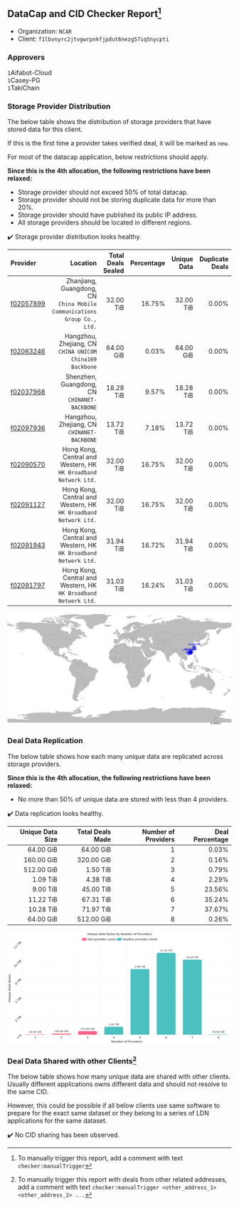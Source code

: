 ## DataCap and CID Checker Report[^1]
 - Organization: `NCAR`
 - Client: `f1lbvnyrc2jtvgwrpnkfjpdut6nezg57iq5nycpti`
### Approvers
`1`Aifabot-Cloud<br/>`1`Casey-PG<br/>`1`TakiChain

### Storage Provider Distribution
The below table shows the distribution of storage providers that have stored data for this client.

If this is the first time a provider takes verified deal, it will be marked as `new`.

For most of the datacap application, below restrictions should apply.

**Since this is the 4th allocation, the following restrictions have been relaxed:**
 - Storage provider should not exceed 50% of total datacap.
 - Storage provider should not be storing duplicate data for more than 20%.
 - Storage provider should have published its public IP address.
 - All storage providers should be located in different regions.

✔️ Storage provider distribution looks healthy.

| Provider                                              |                                                                   Location | Total Deals Sealed | Percentage | Unique Data | Duplicate Deals |
| :---------------------------------------------------- | -------------------------------------------------------------------------: | -----------------: | ---------: | ----------: | --------------: |
| [f02057899](https://filfox.info/en/address/f02057899) | Zhanjiang, Guangdong, CN<br/>`China Mobile Communications Group Co., Ltd.` |          32.00 TiB |     16.75% |   32.00 TiB |           0.00% |
| [f02063246](https://filfox.info/en/address/f02063246) |                Hangzhou, Zhejiang, CN<br/>`CHINA UNICOM China169 Backbone` |          64.00 GiB |      0.03% |   64.00 GiB |           0.00% |
| [f02037968](https://filfox.info/en/address/f02037968) |                            Shenzhen, Guangdong, CN<br/>`CHINANET-BACKBONE` |          18.28 TiB |      9.57% |   18.28 TiB |           0.00% |
| [f02097936](https://filfox.info/en/address/f02097936) |                             Hangzhou, Zhejiang, CN<br/>`CHINANET-BACKBONE` |          13.72 TiB |      7.18% |   13.72 TiB |           0.00% |
| [f02090570](https://filfox.info/en/address/f02090570) |         Hong Kong, Central and Western, HK<br/>`HK Broadband Network Ltd.` |          32.00 TiB |     16.75% |   32.00 TiB |           0.00% |
| [f02091127](https://filfox.info/en/address/f02091127) |         Hong Kong, Central and Western, HK<br/>`HK Broadband Network Ltd.` |          32.00 TiB |     16.75% |   32.00 TiB |           0.00% |
| [f02091943](https://filfox.info/en/address/f02091943) |         Hong Kong, Central and Western, HK<br/>`HK Broadband Network Ltd.` |          31.94 TiB |     16.72% |   31.94 TiB |           0.00% |
| [f02091797](https://filfox.info/en/address/f02091797) |         Hong Kong, Central and Western, HK<br/>`HK Broadband Network Ltd.` |          31.03 TiB |     16.24% |   31.03 TiB |           0.00% |

<img src="https://raw.githubusercontent.com/data-preservation-programs/filplus-checker-assets/main/filecoin-project/filecoin-plus-large-datasets/issues/1853/1680873303822.png"/>

### Deal Data Replication
The below table shows how each many unique data are replicated across storage providers.


**Since this is the 4th allocation, the following restrictions have been relaxed:**
- No more than 50% of unique data are stored with less than 4 providers.

✔️ Data replication looks healthy.

| Unique Data Size | Total Deals Made | Number of Providers | Deal Percentage |
| ---------------: | ---------------: | ------------------: | --------------: |
|        64.00 GiB |        64.00 GiB |                   1 |           0.03% |
|       160.00 GiB |       320.00 GiB |                   2 |           0.16% |
|       512.00 GiB |         1.50 TiB |                   3 |           0.79% |
|         1.09 TiB |         4.38 TiB |                   4 |           2.29% |
|         9.00 TiB |        45.00 TiB |                   5 |          23.56% |
|        11.22 TiB |        67.31 TiB |                   6 |          35.24% |
|        10.28 TiB |        71.97 TiB |                   7 |          37.67% |
|        64.00 GiB |       512.00 GiB |                   8 |           0.26% |

<img src="https://raw.githubusercontent.com/data-preservation-programs/filplus-checker-assets/main/filecoin-project/filecoin-plus-large-datasets/issues/1853/1680873304584.png"/>

### Deal Data Shared with other Clients[^3]
The below table shows how many unique data are shared with other clients.
Usually different applications owns different data and should not resolve to the same CID.

However, this could be possible if all below clients use same software to prepare for the exact same dataset or they belong to a series of LDN applications for the same dataset.

✔️ No CID sharing has been observed.

[^1]: To manually trigger this report, add a comment with text `checker:manualTrigger`

[^2]: Deals from those addresses are combined into this report as they are specified with `checker:manualTrigger`

[^3]: To manually trigger this report with deals from other related addresses, add a comment with text `checker:manualTrigger <other_address_1> <other_address_2> ...`
